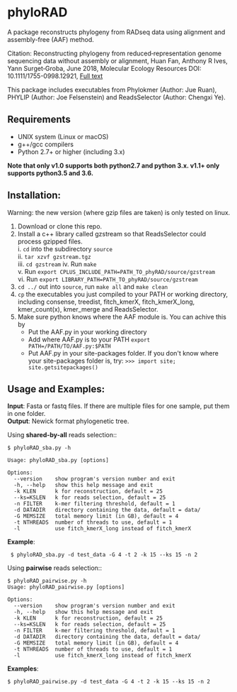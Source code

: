 **phyloRAD**
===========

A package reconstructs phylogeny from RADseq data using alignment and assembly-free (AAF) method. 

Citation: 
Reconstructing phylogeny from reduced‐representation genome sequencing data without assembly or alignment, Huan Fan, Anthony R Ives, Yann Surget‐Groba, June 2018, Molecular Ecology Resources
DOI: 10.1111/1755-0998.12921, [Full text](https://rdcu.be/6cok)


This package includes executables from Phylokmer (Author: Jue Ruan), PHYLIP (Author: Joe Felsenstein) and ReadsSelector (Author: Chengxi Ye).

Requirements
------------
+ UNIX system (Linux or macOS)
+ g++/gcc compilers
+ Python 2.7+ or higher (including 3.x)

__Note that only v1.0 supports both python2.7 and python 3.x. v1.1+ only supports python3.5 and 3.6.__


Installation:
-------------
Warning: the new version (where gzip files are taken) is only tested on linux.  
1. Download or clone this repo.  
2. Install a c++ library called gzstream so that ReadsSelector could process gzipped files.  
	i. `cd` into the subdirectory `source`   
	ii. `tar xzvf gzstream.tgz`  
	iii. `cd gzstream`
	iv. Run `make`  
	v. Run `export CPLUS_INCLUDE_PATH=PATH_TO_phyRAD/source/gzstream`  
	vi. Run `export LIBRARY_PATH=PATH_TO_phyRAD/source/gzstream`
3. `cd ../` out into `source`, run `make all` and `make clean`  
4. `cp` the executables you just compiled to your PATH or working directory, including consense, treedist, fitch_kmerX, fitch_kmerX_long, kmer_count(x), kmer_merge and ReadsSelector. 
5. Make sure python knows where the AAF module is. You can achive this by 
	+ Put the AAF.py in your working directory
	+ Add where AAF.py is to your PATH `export PATH=/PATH/TO/AAF.py:$PATH`
	+ Put AAF.py in your site-packages folder. If you don't know where your site-packages folder is, try: `>>> import site; site.getsitepackages()`

Usage and Examples: 
---------------
__Input__: Fasta or fastq files. If there are multiple files for one sample, put them in one folder.  
__Output__: Newick format phylogenetic tree.

Using __shared-by-all__ reads selection::
 

    $ phyloRAD_sba.py -h
    
    Usage: phyloRAD_sba.py [options]

	Options:
	  --version    show program's version number and exit
	  -h, --help   show this help message and exit
	  -k KLEN      k for reconstruction, default = 25
	  --ks=KSLEN   k for reads selection, default = 25
	  -n FILTER    k-mer filtering threshold, default = 1
	  -d DATADIR   directory containing the data, default = data/
	  -G MEMSIZE   total memory limit (in GB), default = 4
	  -t NTHREADS  number of threads to use, default = 1
	  -l           use fitch_kmerX_long instead of fitch_kmerX

__Example__:
	
	 $ phyloRAD_sba.py -d test_data -G 4 -t 2 -k 15 --ks 15 -n 2
	 
Using __pairwise__ reads selection::

    $ phyloRAD_pairwise.py -h
	Usage: phyloRAD_pairwise.py [options]
	
	Options:
	  --version    show program's version number and exit
	  -h, --help   show this help message and exit
	  -k KLEN      k for reconstruction, default = 25
	  --ks=KSLEN   k for reads selection, default = 25
	  -n FILTER    k-mer filtering threshold, default = 1
	  -d DATADIR   directory containing the data, default = data/
	  -G MEMSIZE   total memory limit (in GB), default = 4
	  -t NTHREADS  number of threads to use, default = 1
	  -l           use fitch_kmerX_long instead of fitch_kmerX
 

__Examples__:

	$ phyloRAD_pairwise.py -d test_data -G 4 -t 2 -k 15 --ks 15 -n 2
